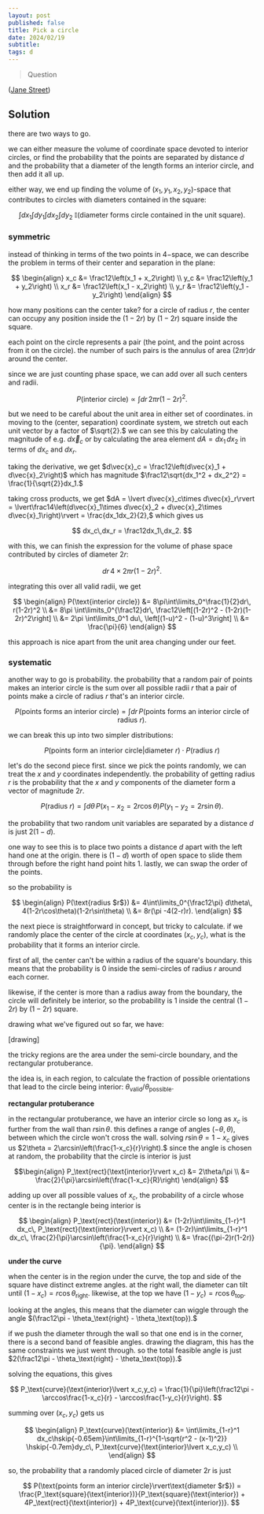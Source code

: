 ```yaml
---
layout: post
published: false
title: Pick a circle
date: 2024/02/19
subtitle:
tags: d
---
```


>Question

<!--more-->

([Jane Street](URL))

## Solution

there are two ways to go. 

we can either measure the volume of coordinate space devoted to interior circles, or find the probability that the points are separated by distance $d$ and the probability that a diameter of the length forms an interior circle, and then add it all up.

either way, we end up finding the volume of $(x_1,y_1,x_2,y_2)$-space that contributes to circles with diameters contained in the square:

$$ \int dx_1 \int dy_1 \int dx_2 \int dy_2\ \mathbb{I}(\text{diameter forms circle contained in the unit square}). $$

### symmetric

instead of thinking in terms of the two points in $4-$space, we can describe the problem in terms of their center and separation in the plane:

$$ \begin{align}
  x_c &= \frac12\left(x_1 + x_2\right) \\
  y_c &= \frac12\left(y_1 + y_2\right) \\
  x_r &= \frac12\left(x_1 - x_2\right) \\
  y_r &= \frac12\left(y_1 - y_2\right)
\end{align} $$

how many positions can the center take? for a circle of radius $r,$ the center can occupy any position inside the $(1-2r)$ by $(1-2r)$ square inside the square. 

each point on the circle represents a pair (the point, and the point across from it on the circle). the number of such pairs is the annulus of area $(2\pi r)\text{d}r$ around the center. 

since we are just counting phase space, we can add over all such centers and radii. 

$$ P(\text{interior circle}) \propto \int dr\, 2\pi r(1-2r)^2. $$

but we need to be careful about the unit area in either set of coordinates. in moving to the (center, separation) coordinate system, we stretch out each unit vector by a factor of $\sqrt{2}.$ we can see this by calculating the magnitude of e.g. $d\vec{x}_c$ or by calculating the area element $dA = dx_1\,dx_2$ in terms of $dx_c$ and $dx_r.$

taking the derivative, we get $d\vec{x}_c = \frac12\left(d\vec{x}_1 + d\vec{x}_2\right)$ which has magnitude $\frac12\sqrt{dx_1^2 + dx_2^2} = \frac{1}{\sqrt{2}}dx_1.$ 

taking cross products, we get $dA = \lvert d\vec{x}_c\times d\vec{x}_r\rvert = \lvert\frac14\left(d\vec{x}_1\times d\vec{x}_2 + d\vec{x}_2\times d\vec{x}_1\right)\rvert = \frac{dx_1dx_2}{2},$ which gives us 

$$ dx_c\,dx_r = \frac12dx_1\,dx_2. $$

with this, we can finish the expression for the volume of phase space contributed by circles of diameter $2r:$

$$ dr\,4\times 2\pi r(1-2r)^2. $$

integrating this over all valid radii, we get 

$$ \begin{align}
  P(\text{interior circle}) &= 8\pi\int\limits_0^\frac{1}{2}dr\, r(1-2r)^2 \\
                            &= 8\pi \int\limits_0^{\frac12}dr\, \frac12\left[(1-2r)^2 - (1-2r)(1-2r)^2\right] \\
                            &= 2\pi \int\limits_0^1 du\, \left[(1-u)^2 - (1-u)^3\right] \\
                            &= \frac{\pi}{6}
\end{align} $$

this approach is nice apart from the unit area changing under our feet. 

### systematic

another way to go is probability. the probability that a random pair of points makes an interior circle is the sum over all possible radii $r$ that a pair of points make a circle of radius $r$ that's an interior circle.

$$ P(\text{points forms an interior circle}) = \int dr\, P(\text{points forms an interior circle of radius $r$}). $$

we can break this up into two simpler distributions:

$$ P(\text{points form an interior circle}\rvert\text{diameter $r$}) \cdot P(\text{radius $r$}) $$

let's do the second piece first. since we pick the points randomly, we can treat the $x$ and $y$ coordinates independently. the probability of getting radius $r$ is the probability that the $x$ and $y$ components of the diameter form a vector of magnitude $2r.$ 

$$ P(\text{radius $r$}) = \int d\theta\, P(\text{$x_1-x_2 = 2r \cos\theta$})P(\text{$y_1-y_2 = 2r \sin\theta$}). $$

the probability that two random unit variables are separated by a distance $d$ is just $2(1-d).$ 

one way to see this is to place two points a distance $d$ apart with the left hand one at the origin. there is $(1-d)$ worth of open space to slide them through before the right hand point hits $1.$ lastly, we can swap the order of the points.

so the probability is

$$ \begin{align}
  P(\text{radius $r$}) &= 4\int\limits_0^{\frac12\pi} d\theta\, 4(1-2r\cos\theta)(1-2r\sin\theta) \\
  &= 8r(\pi -4(2-r)r). 
\end{align} $$

the next piece is straightforward in concept, but tricky to calculate. if we randomly place the center of the circle at coordinates $(x_c,y_c),$ what is the probability that it forms an interior circle.

first of all, the center can't be within a radius of the square's boundary. this means that the probability is $0$ inside the semi-circles of radius $r$ around each corner.

likewise, if the center is more than a radius away from the boundary, the circle will definitely be interior, so the probability is $1$ inside the central $(1-2r)$ by $(1-2r)$ square. 

drawing what we've figured out so far, we have:

[drawing]

the tricky regions are the area under the semi-circle boundary, and the rectangular protuberance. 

the idea is, in each region, to calculate the fraction of possible orientations that lead to the circle being interior: $\theta_\text{valid}/\theta_\text{possible}.$

**rectangular protuberance**

in the rectangular protuberance, we have an interior circle so long as $x_c$ is further from the wall than $r\sin\theta.$ this defines a range of angles $(-\theta,\theta)$, between which the circle won't cross the wall. solving $r\sin\theta = 1-x_c$ gives us $2\theta = 2\arcsin\left(\frac{1-x_c}{r}\right).$ since the angle is chosen at random, the probability that the circle is interior is just 

$$\begin{align} 
  P_\text{rect}(\text{interior}\rvert x_c) &= 2\theta/\pi \\
  &= \frac{2}{\pi}\arcsin\left(\frac{1-x_c}{R}\right)
\end{align} $$

adding up over all possible values of $x_c,$ the probability of a circle whose center is in the rectangle being interior is

$$ \begin{align}
  P_\text{rect}(\text{interior}) &= (1-2r)\int\limits_{1-r}^1 dx_c\, P_\text{rect}(\text{interior}\rvert x_c)  \\
  &= (1-2r)\int\limits_{1-r}^1 dx_c\, \frac{2}{\pi}\arcsin\left(\frac{1-x_c}{r}\right) \\
  &= \frac{(\pi-2)r(1-2r)}{\pi}. 
\end{align} $$

**under the curve**

when the center is in the region under the curve, the top and side of the square have distinct extreme angles. at the right wall, the diameter can tilt until $(1-x_c) = r\cos\theta_\text{right}.$ likewise, at the top we have $(1-y_c) = r\cos\theta_\text{top}.$ 

looking at the angles, this means that the diameter can wiggle through the angle $(\frac12\pi - \theta_\text{right} - \theta_\text{top}).$ 

if we push the diameter through the wall so that one end is in the corner, there is a second band of feasible angles. drawing the diagram, this has the same constraints we just went through. so the total feasible angle is just $2(\frac12\pi - \theta_\text{right} - \theta_\text{top}).$

solving the equations, this gives

$$ P_\text{curve}(\text{interior}\lvert x_c,y_c) = \frac{1}{\pi}\left(\frac12\pi - \arccos\frac{1-x_c}{r} - \arccos\frac{1-y_c}{r}\right). $$

summing over $(x_c,y_c)$ gets us

$$ 
  \begin{align}
    P_\text{curve}(\text{interior}) &= \int\limits_{1-r}^1 dx_c\hskip{-0.65em}\int\limits_{1-r}^{1-\sqrt{r^2 - (x-1)^2}} \hskip{-0.7em}dy_c\, P_\text{curve}(\text{interior}\lvert x_c,y_c) \\
  \end{align} 
$$
  
so, the probability that a randomly placed circle of diameter $2r$ is just

$$ P(\text{points form an interior circle}\rvert\text{diameter $r$}) = \frac{P_\text{square}(\text{interior})}{P_\text{square}(\text{interior}) + 4P_\text{rect}(\text{interior}) + 4P_\text{curve}(\text{interior})}. $$


<br>
